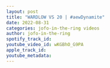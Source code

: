 ```yaml
---
layout: post
title: "WARDLOW VS 20 | #aewDynamite"
date: 2022-08-31
categories: jofo-in-the-ring videos
author: jofo-in-the-ring
spotify_track_id: 
youtube_video_id: wKGBhO_G9PA
apple_track_id: 
youtube_metadata: 
---
```

